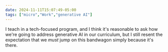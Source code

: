 ```yaml
---
date: 2024-11-11T15:07:49-05:00
tags: ["micro","Work","generative AI"]
---
```

I teach in a tech-focused program, and I think it's reasonable to ask how we're going to address generative AI in our curriculum, but I still resent the expectation that we *must* jump on this bandwagon simply because it's there.